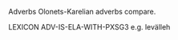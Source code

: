 Adverbs 
Olonets-Karelian adverbs compare.


 LEXICON ADV-IS-ELA-WITH-PXSG3  e.g. levälleh





















